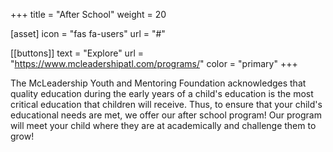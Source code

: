 +++
title = "After School"
weight = 20


[asset]
  icon = "fas fa-users"
  url = "#"

[[buttons]]
  text = "Explore"
  url = "https://www.mcleadershipatl.com/programs/"
  color = "primary"
+++

The McLeadership Youth and Mentoring Foundation acknowledges that quality education during the early years of a child's education is the most critical education that children will receive. Thus, to ensure that your child's educational needs are met, we offer our after school program! Our program will meet your child where they are at academically and challenge them to grow!

